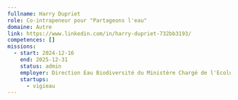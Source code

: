 ```yaml
---
fullname: Harry Dupriet
role: Co-intrapeneur pour "Partageons l'eau"
domaine: Autre
link: https://www.linkedin.com/in/harry-dupriet-732bb3193/
competences: []
missions:
  - start: 2024-12-16
    end: 2025-12-31
    status: admin
    employer: Direction Eau Biodiversité du Ministère Chargé de l'Ecologie
    startups:
      - vigieau
---
```

